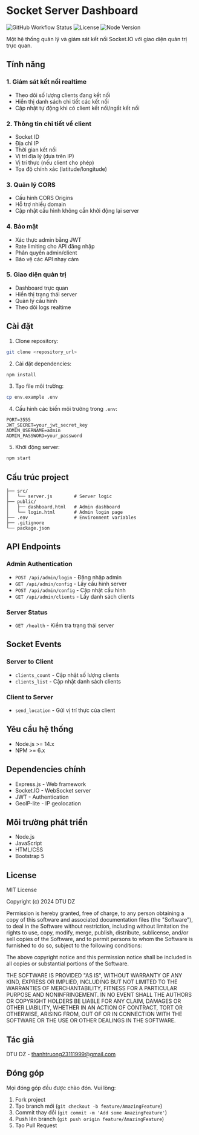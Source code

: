 # Socket Server Dashboard

![GitHub Workflow Status](https://img.shields.io/github/workflow/status/dtudz/socket-server-dashboard/CI)
![License](https://img.shields.io/badge/license-MIT-blue.svg)
![Node Version](https://img.shields.io/node/v/socket-server-dashboard)

Một hệ thống quản lý và giám sát kết nối Socket.IO với giao diện quản trị trực quan.

## Tính năng

### 1. Giám sát kết nối realtime
- Theo dõi số lượng clients đang kết nối
- Hiển thị danh sách chi tiết các kết nối
- Cập nhật tự động khi có client kết nối/ngắt kết nối

### 2. Thông tin chi tiết về client
- Socket ID
- Địa chỉ IP
- Thời gian kết nối
- Vị trí địa lý (dựa trên IP)
- Vị trí thực (nếu client cho phép)
- Tọa độ chính xác (latitude/longitude)

### 3. Quản lý CORS
- Cấu hình CORS Origins
- Hỗ trợ nhiều domain
- Cập nhật cấu hình không cần khởi động lại server

### 4. Bảo mật
- Xác thực admin bằng JWT
- Rate limiting cho API đăng nhập
- Phân quyền admin/client
- Bảo vệ các API nhạy cảm

### 5. Giao diện quản trị
- Dashboard trực quan
- Hiển thị trạng thái server
- Quản lý cấu hình
- Theo dõi logs realtime

## Cài đặt

1. Clone repository:

```bash
git clone <repository_url>
```

2. Cài đặt dependencies:

```bash
npm install
```

3. Tạo file môi trường:

```bash
cp env.example .env
```

4. Cấu hình các biến môi trường trong `.env`:

```env
PORT=3555
JWT_SECRET=your_jwt_secret_key
ADMIN_USERNAME=admin
ADMIN_PASSWORD=your_password
```

5. Khởi động server:

```bash
npm start
```

## Cấu trúc project

```
├── src/
│   └── server.js        # Server logic
├── public/
│   ├── dashboard.html   # Admin dashboard
│   └── login.html       # Admin login page
├── .env                 # Environment variables
├── .gitignore
└── package.json
```

## API Endpoints

### Admin Authentication
- `POST /api/admin/login` - Đăng nhập admin
- `GET /api/admin/config` - Lấy cấu hình server
- `POST /api/admin/config` - Cập nhật cấu hình
- `GET /api/admin/clients` - Lấy danh sách clients

### Server Status
- `GET /health` - Kiểm tra trạng thái server

## Socket Events

### Server to Client
- `clients_count` - Cập nhật số lượng clients
- `clients_list` - Cập nhật danh sách clients

### Client to Server
- `send_location` - Gửi vị trí thực của client

## Yêu cầu hệ thống

- Node.js >= 14.x
- NPM >= 6.x

## Dependencies chính

- Express.js - Web framework
- Socket.IO - WebSocket server
- JWT - Authentication
- GeoIP-lite - IP geolocation

## Môi trường phát triển

- Node.js
- JavaScript
- HTML/CSS
- Bootstrap 5

## License

MIT License

Copyright (c) 2024 DTU DZ

Permission is hereby granted, free of charge, to any person obtaining a copy
of this software and associated documentation files (the "Software"), to deal
in the Software without restriction, including without limitation the rights
to use, copy, modify, merge, publish, distribute, sublicense, and/or sell
copies of the Software, and to permit persons to whom the Software is
furnished to do so, subject to the following conditions:

The above copyright notice and this permission notice shall be included in all
copies or substantial portions of the Software.

THE SOFTWARE IS PROVIDED "AS IS", WITHOUT WARRANTY OF ANY KIND, EXPRESS OR
IMPLIED, INCLUDING BUT NOT LIMITED TO THE WARRANTIES OF MERCHANTABILITY,
FITNESS FOR A PARTICULAR PURPOSE AND NONINFRINGEMENT. IN NO EVENT SHALL THE
AUTHORS OR COPYRIGHT HOLDERS BE LIABLE FOR ANY CLAIM, DAMAGES OR OTHER
LIABILITY, WHETHER IN AN ACTION OF CONTRACT, TORT OR OTHERWISE, ARISING FROM,
OUT OF OR IN CONNECTION WITH THE SOFTWARE OR THE USE OR OTHER DEALINGS IN THE
SOFTWARE.

## Tác giả

DTU DZ - thanhtruong23111999@gmail.com

## Đóng góp

Mọi đóng góp đều được chào đón. Vui lòng:

1. Fork project
2. Tạo branch mới (`git checkout -b feature/AmazingFeature`)
3. Commit thay đổi (`git commit -m 'Add some AmazingFeature'`)
4. Push lên branch (`git push origin feature/AmazingFeature`)
5. Tạo Pull Request
